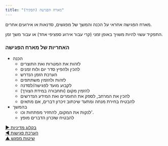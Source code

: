 ```yaml
---
title: "מארח הפגישה (תפקיד)"
---
```



מארח הפגישה אחראי על הכנה והמשך של מפגשים, סדנאות או אירועים אחרים.

התפקיד עשוי להיות משויך באופן זמני (קרי עבור אירוע ספציפי אחד) או עבור משך זמן.


### האחריות של מארח הפגישה

- הכנה 
    - לזהות את המטרות ואת התוצרים
    - להכין ולהפיץ סדר יום ולוח זמנים
    - הערכת הזמן הנדרש
    - לזהות ולהזמין משתתפים
    - לקבוע מועד לפגישה/לסדנה
    - להזמין מקום (ותחבורה במידת הצורך)
    - להכין את המרחב, לספק את החומרים ואת המידע הנדרשים
    - להבטיח בחירת מנחה ומתעד שיכתוב זיכרון דברים, אם מתאים
- בהמשך 
    - לנקות את המקום, להחזיר מפתחות וכו'.
    - להבטיח שזכרון הדברים מופץ

[&#9654; בקלוג מדיניות](governance-backlog.html)<br/>[&#9664; הערכת פגישות](evaluate-meetings.html)<br/>[&#9650; שיטות מפגש](meeting-practices.html)

